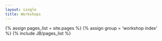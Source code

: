 ```yaml
---
layout: single
title: Workshops
---
```

{% assign pages_list = site.pages %}
{% assign group = 'workshop index' %}
{% include JB/pages_list %}

